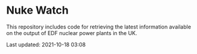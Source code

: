 # Nuke Watch

This repository includes code for retrieving the latest information available on the output of EDF nuclear power plants in the UK.

Last updated: 2021-10-18 03:08